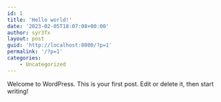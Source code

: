 ```yaml
---
id: 1
title: 'Hello world!'
date: '2023-02-05T18:07:08+00:00'
author: syr3fx
layout: post
guid: 'http://localhost:8080/?p=1'
permalink: '/?p=1'
categories:
    - Uncategorized
---
```


Welcome to WordPress. This is your first post. Edit or delete it, then start writing!